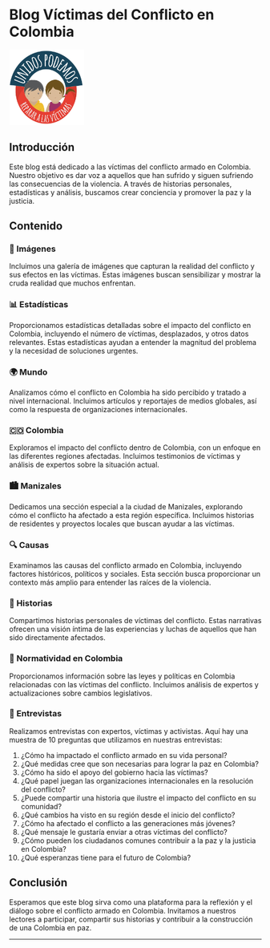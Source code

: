 # Blog Víctimas del Conflicto en Colombia

<img src="assets/images/logovictimas.png" alt="Logo" width="150" height="150">

## Introducción
Este blog está dedicado a las víctimas del conflicto armado en Colombia. Nuestro objetivo es dar voz a aquellos que han sufrido y siguen sufriendo las consecuencias de la violencia. A través de historias personales, estadísticas y análisis, buscamos crear conciencia y promover la paz y la justicia.

## Contenido

### 📸 Imágenes
Incluimos una galería de imágenes que capturan la realidad del conflicto y sus efectos en las víctimas. Estas imágenes buscan sensibilizar y mostrar la cruda realidad que muchos enfrentan.

### 📊 Estadísticas
Proporcionamos estadísticas detalladas sobre el impacto del conflicto en Colombia, incluyendo el número de víctimas, desplazados, y otros datos relevantes. Estas estadísticas ayudan a entender la magnitud del problema y la necesidad de soluciones urgentes.

### 🌍 Mundo
Analizamos cómo el conflicto en Colombia ha sido percibido y tratado a nivel internacional. Incluimos artículos y reportajes de medios globales, así como la respuesta de organizaciones internacionales.

### 🇨🇴 Colombia
Exploramos el impacto del conflicto dentro de Colombia, con un enfoque en las diferentes regiones afectadas. Incluimos testimonios de víctimas y análisis de expertos sobre la situación actual.

### 🏙️ Manizales
Dedicamos una sección especial a la ciudad de Manizales, explorando cómo el conflicto ha afectado a esta región específica. Incluimos historias de residentes y proyectos locales que buscan ayudar a las víctimas.

### 🔍 Causas
Examinamos las causas del conflicto armado en Colombia, incluyendo factores históricos, políticos y sociales. Esta sección busca proporcionar un contexto más amplio para entender las raíces de la violencia.

### 📖 Historias
Compartimos historias personales de víctimas del conflicto. Estas narrativas ofrecen una visión íntima de las experiencias y luchas de aquellos que han sido directamente afectados.

### 📜 Normatividad en Colombia
Proporcionamos información sobre las leyes y políticas en Colombia relacionadas con las víctimas del conflicto. Incluimos análisis de expertos y actualizaciones sobre cambios legislativos.

### 🎤 Entrevistas
Realizamos entrevistas con expertos, víctimas y activistas. Aquí hay una muestra de 10 preguntas que utilizamos en nuestras entrevistas:

1. ¿Cómo ha impactado el conflicto armado en su vida personal?
2. ¿Qué medidas cree que son necesarias para lograr la paz en Colombia?
3. ¿Cómo ha sido el apoyo del gobierno hacia las víctimas?
4. ¿Qué papel juegan las organizaciones internacionales en la resolución del conflicto?
5. ¿Puede compartir una historia que ilustre el impacto del conflicto en su comunidad?
6. ¿Qué cambios ha visto en su región desde el inicio del conflicto?
7. ¿Cómo ha afectado el conflicto a las generaciones más jóvenes?
8. ¿Qué mensaje le gustaría enviar a otras víctimas del conflicto?
9. ¿Cómo pueden los ciudadanos comunes contribuir a la paz y la justicia en Colombia?
10. ¿Qué esperanzas tiene para el futuro de Colombia?

## Conclusión
Esperamos que este blog sirva como una plataforma para la reflexión y el diálogo sobre el conflicto armado en Colombia. Invitamos a nuestros lectores a participar, compartir sus historias y contribuir a la construcción de una Colombia en paz.

---
